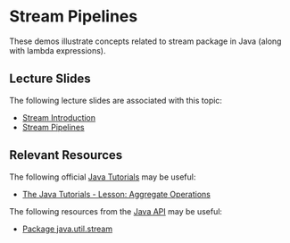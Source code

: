 Stream Pipelines
=================================================

These demos illustrate concepts related to stream package in Java (along with lambda expressions).

## Lecture Slides ##

The following lecture slides are associated with this topic:

- [Stream Introduction](https://docs.google.com/presentation/d/e/2PACX-1vTmc5g0qWRyAcCv6-zbn9aAH6yo-XKtI8wGhrAM98HqP33c3nV4gVdJ5DkiEG72K0Kz8cHf-6rVQxmw/pub?start=false&loop=false&delayms=3000)
- [Stream Pipelines](https://docs.google.com/presentation/d/e/2PACX-1vStukH-FTxnQi8rO9M-A7CBxr3f2FXUlEamXBkvp0zohNHsRepmDOtreDK_0hkXAhLQ98vK3cZZy2O9/pub?start=false&loop=false&delayms=3000)

## Relevant Resources ##

The following official [Java Tutorials](http://docs.oracle.com/javase/tutorial/index.html) may be useful:

- [The Java Tutorials - Lesson: Aggregate Operations](https://docs.oracle.com/javase/tutorial/collections/streams/index.html)

The following resources from the [Java API](https://www.cs.usfca.edu/~cs212/javadoc/api/index.html) may be useful:

- [Package java.util.stream](https://www.cs.usfca.edu/~cs212/javadoc/api/java.base/java/util/stream/package-summary.html)

